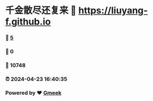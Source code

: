 # 千金散尽还复来 :link: https://liuyang-f.github.io 
### :page_facing_up: [5](https://liuyang-f.github.io/tag.html) 
### :speech_balloon: 0 
### :hibiscus: 10748 
### :alarm_clock: 2024-04-23 16:40:35 
### Powered by :heart: [Gmeek](https://github.com/Meekdai/Gmeek)

